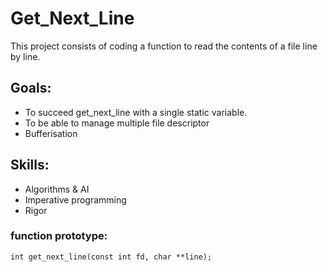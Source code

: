 # Get_Next_Line
This project consists of coding a function to read the contents of a file line by line.

## Goals:
- To succeed get_next_line with a single static variable.
- To be able to manage multiple file descriptor
- Bufferisation

## Skills:
- Algorithms & AI
- Imperative programming
- Rigor

### function prototype:
```
int get_next_line(const int fd, char **line);
```
